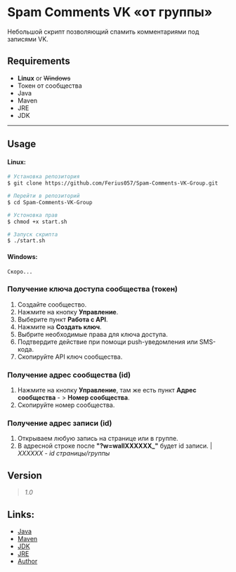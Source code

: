 # Spam Comments VK «‎от группы»‎
Небольшой скрипт позволяющий спамить комментариями под записями VK. 
## Requirements
- **Linux** or ~~Windows~~
- Токен от сообщества
- Java
- Maven
- JRE
- JDK

----------------------------------------------------------------------------------------------

## Usage
#### Linux:
```bash
# Установка репозитория
$ git clone https://github.com/Ferius057/Spam-Comments-VK-Group.git

# Перейти в репозиторий
$ cd Spam-Comments-VK-Group

# Устоновка прав
$ chmod +x start.sh

# Запуск скрипта
$ ./start.sh
```
#### Windows:
```
Скоро...
```

### Получение ключа доступа сообщества (токен)
1. Создайте сообщество.
2. Нажмите на кнопку **Управление**.
3. Выберите пункт **Работа с API**.
4. Нажмите на **Создать ключ**.
5. Выбрите необходимые права для ключа доступа.
6. Подтвердите действие при помощи push-уведомления или SMS-кода.
7. Скопируйте API ключ сообщества.

### Получение адрес сообщества (id)
1. Нажмите на кнопку **Управление**, там же есть пункт **Адрес сообщества** - > **Номер сообщества**.
2. Скопируйте номер сообщества.

### Получение адрес записи (id)
1. Открываем любую запись на странице или в группе.
2. В адресной строке после **"?w=wallXXXXXX_"** будет id записи. | *XXXXXX - id страницы/группы*

## Version
> *1.0*

## Links:
 - [Java](https://www.java.com)
 - [Maven](https://maven.apache.org)
 - [JDK](https://www.oracle.com/java/technologies/javase-downloads.html)
 - [JRE](https://www.oracle.com/java/technologies/javase-jre8-downloads.html)
 - [Author](https://vk.com/ferius_057)
